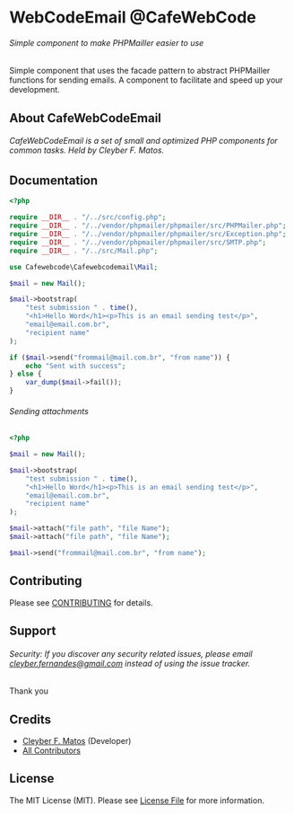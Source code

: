 # WebCodeEmail @CafeWebCode

###### Simple component to make PHPMailler easier to use

Simple component that uses the facade pattern to abstract PHPMailler functions for sending emails. A component to facilitate and speed up your development.

## About CafeWebCodeEmail

###### CafeWebCodeEmail is a set of small and optimized PHP components for common tasks. Held by Cleyber F. Matos.

## Documentation


```php
<?php

require __DIR__ . "/../src/config.php";
require __DIR__ . "/../vendor/phpmailer/phpmailer/src/PHPMailer.php";
require __DIR__ . "/../vendor/phpmailer/phpmailer/src/Exception.php";
require __DIR__ . "/../vendor/phpmailer/phpmailer/src/SMTP.php";
require __DIR__ . "/../src/Mail.php";

use Cafewebcode\Cafewebcodemail\Mail;

$mail = new Mail();

$mail->bootstrap(
    "test submission " . time(),
    "<h1>Hello Word</h1><p>This is an email sending test</p>",
    "email@email.com.br",
    "recipient name"
);

if ($mail->send("frommail@mail.com.br", "from name")) {
    echo "Sent with success";
} else {
    var_dump($mail->fail());
}

```

###### Sending attachments

```php
<?php

$mail = new Mail();

$mail->bootstrap(
    "test submission " . time(),
    "<h1>Hello Word</h1><p>This is an email sending test</p>",
    "email@email.com.br",
    "recipient name"
);

$mail->attach("file path", "file Name");
$mail->attach("file path", "file Name");

$mail->send("frommail@mail.com.br", "from name");

```


## Contributing

Please see [CONTRIBUTING](https://github.com/cleyber2010/cafewebcodemail/blob/master/CONTRIBUTING.md) for details.

## Support

###### Security: If you discover any security related issues, please email cleyber.fernandes@gmail.com instead of using the issue tracker.

Thank you

## Credits

- [Cleyber F. Matos](https://github.com/cleyber2010) (Developer)
- [All Contributors](https://github.com/cleyber2010/cafewebcodemail/contributors)

## License

The MIT License (MIT). Please see [License File](https://github.com/cleyber2010/cafewebcodemail/blob/master/LICENSE) for more
information.